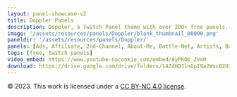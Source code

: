 ```yaml
---
layout: panel-showcase-v2 
title: Doppler Panels 
description: Doppler, a Twitch Panel theme with over 200+ free panels. 
image: '/assets/resources/panels/Doppler/blank_thumbnail_00000.png'
paneldir: '/assets/resources/panels/Doppler/'
panels: [Ads, Affiliate, 2nd-Channel, About-Me, Battle-Net, Artists, Background, ArtStation, Birthday, BTTV, Calendar, Blog, Charity, Chat-Rules, Clips, Channel-Points, Emotes, Fanmail, Donate, Editor, Friends, Games, Gear, FAQ, Hardware, Hive, Hall-of-Fame, Hall-of-Shame, Ko-Fi, Languages, Leaderboard, Links, Music, Mastadon, Merch, Mods, New-Channel, P.O, Partners, My-Shop, Sponsorships, Subscribe, Support, TikTok, Perks, Playlist, Pronouns, Rules]
tags: [free, twitch panels]
video_embed: https://www.youtube-nocookie.com/embed/AyPKOp_2Vm0
download: https://drive.google.com/drive/folders/14ZdHDJlnGpI9a2Wxc02UIuXAb6q-Nqx5?usp=share_link
---
```


© 2023. This work is licensed under a [CC BY-NC 4.0 license](https://creativecommons.org/licenses/by-nc/4.0/).